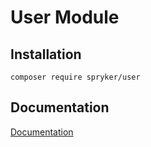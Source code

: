 # User Module

## Installation

```
composer require spryker/user
```

## Documentation

[Documentation](https://spryker.github.io)
